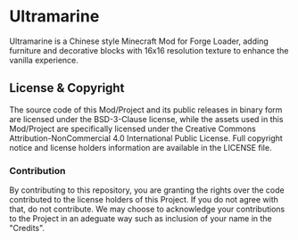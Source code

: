 # Ultramarine

Ultramarine is a Chinese style Minecraft Mod for Forge Loader, adding furniture and decorative blocks with 16x16 resolution texture to enhance the vanilla experience.

## License & Copyright

The source code of this Mod/Project and its public releases in binary form are licensed under the BSD-3-Clause license, while the assets used in this Mod/Project are specifically licensed under the Creative Commons Attribution-NonCommercial 4.0 International Public License. Full copyright notice and license holders information are available in the LICENSE file.

### Contribution

By contributing to this repository, you are granting the rights over the code contributed to the license holders of this Project. If you do not agree with that, do not contribute. We may choose to acknowledge your contributions to the Project in an adeguate way such as inclusion of your name in the "Credits".
